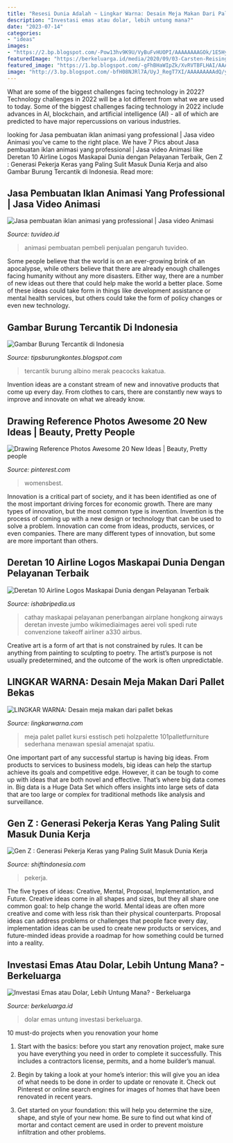 ```yaml
---
title: "Resesi Dunia Adalah ~ Lingkar Warna: Desain Meja Makan Dari Pallet Bekas"
description: "Investasi emas atau dolar, lebih untung mana?"
date: "2023-07-14"
categories:
- "ideas"
images:
- "https://2.bp.blogspot.com/-Pow13hv9K9U/VyBuFvHUOPI/AAAAAAAAGOk/1E5HyZ-qfVEbtJNi6p6wUIOXtRldhu73ACLcB/s1600/101palletfurniture%2B2.jpg"
featuredImage: "https://berkeluarga.id/media/2020/09/03-Carsten-Reisinger-shutterstock_17515543-1024x683.jpg"
featured_image: "https://1.bp.blogspot.com/-gFhBHaWIpZk/XvRVTBFLHAI/AAAAAAAAEbg/o-W_sq0PK7kgthJfAvOZyQ1qnejeHcqCwCLcBGAsYHQ/s1600/Kumpulan%2BLengkap%2BAirline%2BLogos%2BMaskapai%2BPenerbangan%2BBesar%2BDunia.jpg"
image: "http://3.bp.blogspot.com/-bfH08NJRl7A/UyJ_RegT7XI/AAAAAAAAAdQ/yb8_AgFGvQY/s1600/merak-albino.jpg"
---
```



What are some of the biggest challenges facing technology in 2022?
Technology challenges in 2022 will be a lot different from what we are used to today. Some of the biggest challenges facing technology in 2022 include advances in AI, blockchain, and artificial intelligence (AI) - all of which are predicted to have major repercussions on various industries.

	

		
looking for Jasa pembuatan iklan animasi yang professional | Jasa video Animasi you've came to the right place. We have 7 Pics about Jasa pembuatan iklan animasi yang professional | Jasa video Animasi like Deretan 10 Airline Logos Maskapai Dunia dengan Pelayanan Terbaik, Gen Z : Generasi Pekerja Keras yang Paling Sulit Masuk Dunia Kerja and also Gambar Burung Tercantik di Indonesia. Read more:
		
    
## Jasa Pembuatan Iklan Animasi Yang Professional | Jasa Video Animasi

<img loading=lazy src="https://tuvideo.id/wp-content/uploads/2020/08/tata-cara-order.png" onerror="this.onerror=null;this.src='https://tse2.mm.bing.net/th?id=OIP.opZjIQRygXL7zRK4RCOa8QHaEK&amp;pid=15.1';" alt="Jasa pembuatan iklan animasi yang professional | Jasa video Animasi">

_Source: tuvideo.id_

>animasi pembuatan pembeli penjualan pengaruh tuvideo. 

	

Some people believe that the world is on an ever-growing brink of an apocalypse, while others believe that there are already enough challenges facing humanity without any more disasters. Either way, there are a number of new ideas out there that could help make the world a better place. Some of these ideas could take form in things like development assistance or mental health services, but others could take the form of policy changes or even new technology.

    
## Gambar Burung Tercantik Di Indonesia

<img loading=lazy src="http://3.bp.blogspot.com/-bfH08NJRl7A/UyJ_RegT7XI/AAAAAAAAAdQ/yb8_AgFGvQY/s1600/merak-albino.jpg" onerror="this.onerror=null;this.src='https://tse1.mm.bing.net/th?id=OIP.CtMIoYWivRLJh1W-EAnPSwHaEr&amp;pid=15.1';" alt="Gambar Burung Tercantik di Indonesia">

_Source: tipsburungkontes.blogspot.com_

>tercantik burung albino merak peacocks kakatua. 

	

Invention ideas are a constant stream of new and innovative products that come up every day. From clothes to cars, there are constantly new ways to improve and innovate on what we already know. 

    
## Drawing Reference Photos Awesome 20 New Ideas | Beauty, Pretty People

<img loading=lazy src="https://i.pinimg.com/736x/d4/84/27/d48427866d4c850319e002b54a8c3919.jpg" onerror="this.onerror=null;this.src='https://tse2.mm.bing.net/th?id=OIP._TqAcrY8uzlSWXp4j5Gt4wAAAA&amp;pid=15.1';" alt="Drawing Reference Photos Awesome 20 New Ideas | Beauty, Pretty people">

_Source: pinterest.com_

>womensbest. 

	

Innovation is a critical part of society, and it has been identified as one of the most important driving forces for economic growth. There are many types of innovation, but the most common type is invention. Invention is the process of coming up with a new design or technology that can be used to solve a problem. Innovation can come from ideas, products, services, or even companies. There are many different types of innovation, but some are more important than others.

    
## Deretan 10 Airline Logos Maskapai Dunia Dengan Pelayanan Terbaik

<img loading=lazy src="https://1.bp.blogspot.com/-gFhBHaWIpZk/XvRVTBFLHAI/AAAAAAAAEbg/o-W_sq0PK7kgthJfAvOZyQ1qnejeHcqCwCLcBGAsYHQ/s1600/Kumpulan%2BLengkap%2BAirline%2BLogos%2BMaskapai%2BPenerbangan%2BBesar%2BDunia.jpg" onerror="this.onerror=null;this.src='https://tse4.mm.bing.net/th?id=OIP.rwC7PFJpiBIpnfiJzdh2kQHaFj&amp;pid=15.1';" alt="Deretan 10 Airline Logos Maskapai Dunia dengan Pelayanan Terbaik">

_Source: ishabripedia.us_

>cathay maskapai pelayanan penerbangan airplane hongkong airways deretan investe jumbo wikimediaimages aerei voli spedi rute convenzione takeoff airliner a330 airbus. 

	

Creative art is a form of art that is not constrained by rules. It can be anything from painting to sculpting to poetry. The artist’s purpose is not usually predetermined, and the outcome of the work is often unpredictable.

    
## LINGKAR WARNA: Desain Meja Makan Dari Pallet Bekas

<img loading=lazy src="https://2.bp.blogspot.com/-Pow13hv9K9U/VyBuFvHUOPI/AAAAAAAAGOk/1E5HyZ-qfVEbtJNi6p6wUIOXtRldhu73ACLcB/s1600/101palletfurniture%2B2.jpg" onerror="this.onerror=null;this.src='https://tse3.mm.bing.net/th?id=OIP.rKQ-KkCDER56NZAyMk9FPwHaF1&amp;pid=15.1';" alt="LINGKAR WARNA: Desain meja makan dari pallet bekas">

_Source: lingkarwarna.com_

>meja palet pallet kursi esstisch peti holzpalette 101palletfurniture sederhana menawan spesial amenajat spatiu. 

	

One important part of any successful startup is having big ideas. From products to services to business models, big ideas can help the startup achieve its goals and competitive edge. However, it can be tough to come up with ideas that are both novel and effective. That’s where big data comes in. Big data is a Huge Data Set which offers insights into large sets of data that are too large or complex for traditional methods like analysis and surveillance.

    
## Gen Z : Generasi Pekerja Keras Yang Paling Sulit Masuk Dunia Kerja

<img loading=lazy src="http://shiftindonesia.com/wp-content/uploads/2019/07/Gen-Z.jpg" onerror="this.onerror=null;this.src='https://tse1.mm.bing.net/th?id=OIP.3oBkAoJdy6evKBR93QbozwHaFj&amp;pid=15.1';" alt="Gen Z : Generasi Pekerja Keras yang Paling Sulit Masuk Dunia Kerja">

_Source: shiftindonesia.com_

>pekerja. 

	

The five types of ideas: Creative, Mental, Proposal, Implementation, and Future.
Creative ideas come in all shapes and sizes, but they all share one common goal: to help change the world. Mental ideas are often more creative and come with less risk than their physical counterparts. Proposal ideas can address problems or challenges that people face every day, implementation ideas can be used to create new products or services, and future-minded ideas provide a roadmap for how something could be turned into a reality.

    
## Investasi Emas Atau Dolar, Lebih Untung Mana? - Berkeluarga

<img loading=lazy src="https://berkeluarga.id/media/2020/09/03-Carsten-Reisinger-shutterstock_17515543-1024x683.jpg" onerror="this.onerror=null;this.src='https://tse3.mm.bing.net/th?id=OIP.YM9uS86uDTvDKbhf6UJynQHaE8&amp;pid=15.1';" alt="Investasi Emas atau Dolar, Lebih Untung Mana? - Berkeluarga">

_Source: berkeluarga.id_

>dolar emas untung investasi berkeluarga. 

	

10 must-do projects when you renovation your home
1. Start with the basics: before you start any renovation project, make sure you have everything you need in order to complete it successfully. This includes a contractors license, permits, and a home builder’s manual.
2. Begin by taking a look at your home’s interior: this will give you an idea of what needs to be done in order to update or renovate it. Check out Pinterest or online search engines for images of homes that have been renovated in recent years.

3. Get started on your foundation: this will help you determine the size, shape, and style of your new home. Be sure to find out what kind of mortar and contact cement are used in order to prevent moisture infiltration and other problems.


